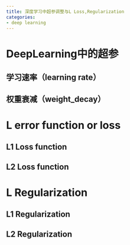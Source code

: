 ```yaml
---
title: 深度学习中超参调整与L Loss,Regularization
categories:
- deep learning
---
```


# DeepLearning中的超参
## 学习速率（learning rate）
## 权重衰减（weight_decay）

# L error function or loss
## L1 Loss function
## L2 Loss function
# L Regularization
## L1 Regularization
## L2 Regularization

